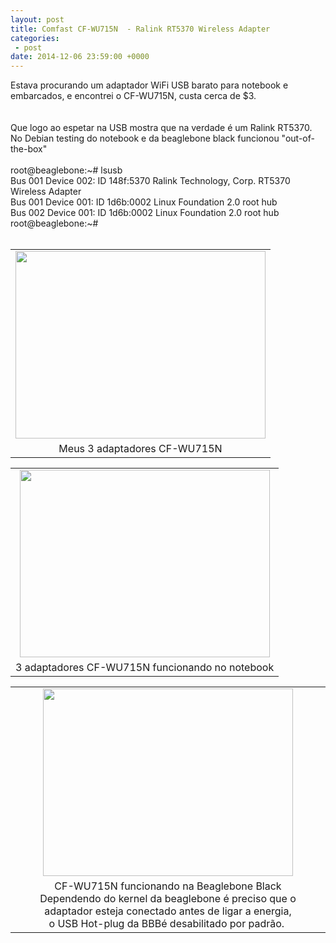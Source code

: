 ```yaml
---
layout: post
title: Comfast CF-WU715N  - Ralink RT5370 Wireless Adapter
categories:
 - post
date: 2014-12-06 23:59:00 +0000
---
```


<div>
Estava procurando um adaptador WiFi USB barato para notebook e embarcados, e encontrei o CF-WU715N, custa cerca de $3.<br/>
<br/>
<a name="more"></a><br/>
Que logo ao espetar na USB mostra que na verdade é um Ralink RT5370.</div>

<div>
No Debian testing do notebook e da beaglebone black funcionou "out-of-the-box"</div>

<div>
<br/></div>

<div>
root@beaglebone:~# lsusb&nbsp;</div>

<div>
Bus 001 Device 002: ID 148f:5370 Ralink Technology, Corp. RT5370 Wireless Adapter</div>

<div>
Bus 001 Device 001: ID 1d6b:0002 Linux Foundation 2.0 root hub</div>

<div>
Bus 002 Device 001: ID 1d6b:0002 Linux Foundation 2.0 root hub</div>

<div>
root@beaglebone:~#&nbsp;</div>

<div>
<br/></div>

  

<table align="center" cellpadding="0" cellspacing="0" class="tr-caption-container" style="margin-left: auto; margin-right: auto; text-align: center;"><tbody>
<tr><td style="text-align: center;"><a href="http://2.bp.blogspot.com/-LGKlhtJZHi8/VIOVVQCh7ZI/AAAAAAAAt3M/vXMYtDfUpG0/s1600/IMG_20141206_193616.jpg" imageanchor="1" style="margin-left: auto; margin-right: auto;"><img border="0" height="300" src="http://2.bp.blogspot.com/-LGKlhtJZHi8/VIOVVQCh7ZI/AAAAAAAAt3M/vXMYtDfUpG0/s1600/IMG_20141206_193616.jpg" width="400"/></a></td></tr>
<tr><td class="tr-caption" style="text-align: center;">Meus 3 adaptadores CF-WU715N</td></tr>
</tbody></table>

  

<table align="center" cellpadding="0" cellspacing="0" class="tr-caption-container" style="margin-left: auto; margin-right: auto; text-align: center;"><tbody>
<tr><td style="text-align: center;"><a href="http://4.bp.blogspot.com/-79Z-hLgcBmo/VIOVVbSTeaI/AAAAAAAAt3M/RQF2egZUO9Q/s1600/IMG_20141206_193516.jpg" imageanchor="1" style="margin-left: auto; margin-right: auto;"><img border="0" height="300" src="http://4.bp.blogspot.com/-79Z-hLgcBmo/VIOVVbSTeaI/AAAAAAAAt3M/RQF2egZUO9Q/s1600/IMG_20141206_193516.jpg" width="400"/></a></td></tr>
<tr><td class="tr-caption" style="text-align: center;">3 adaptadores CF-WU715N funcionando no notebook</td></tr>
</tbody></table>

<table align="center" cellpadding="0" cellspacing="0" class="tr-caption-container" style="margin-left: auto; margin-right: auto; text-align: center;"><tbody>
<tr><td style="text-align: center;"><a href="http://4.bp.blogspot.com/-iKSW4n8EuOU/VIOVoFaS0FI/AAAAAAAAt3o/teltnv05Zb8/s1600/IMG_20141206_204706.jpg" imageanchor="1" style="margin-left: auto; margin-right: auto;"><img border="0" height="300" src="http://4.bp.blogspot.com/-iKSW4n8EuOU/VIOVoFaS0FI/AAAAAAAAt3o/teltnv05Zb8/s1600/IMG_20141206_204706.jpg" width="400"/></a></td></tr>
<tr><td class="tr-caption" style="text-align: center;">CF-WU715N funcionando na Beaglebone Black<br/>
Dependendo do kernel da beaglebone é preciso que o adaptador esteja conectado antes de ligar a energia,<br/>
o USB Hot-plug da BBBé desabilitado por padrão.&nbsp;</td></tr>
</tbody></table>

  